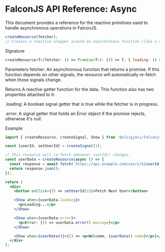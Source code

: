 # FalconJS API Reference: Async

This document provides a reference for the reactive primitives used to handle asynchronous operations in FalconJS.

```jsx
createResource(fetcher);
// Creates a reactive wrapper around an asynchronous function (like a data fetch). It provides signals to track the loading, error, and data states of the operation.
```

Signature

```jsx
createResource<T>(fetcher: () => Promise<T>): [() => T, { loading: () => boolean, error: () => Error | null }]
```

Parameters
fetcher: An asynchronous function that returns a promise. If this function depends on other signals, the resource will automatically re-fetch when those signals change.

Returns
A reactive getter function for the data. This function also has two properties attached to it:

.loading: A boolean signal getter that is true while the fetcher is in progress.

.error: A signal getter that holds an Error object if the promise rejects, otherwise it's null.

Example

```jsx
import { createResource, createSignal, Show } from '@olsigjeci/falconjs';

const [userId, setUserId] = createSignal(1);

// This resource will re-fetch whenever userId() changes.
const userData = createResource(async () => {
  const response = await fetch(`https://api.example.com/users/${userId()}`);
  return response.json();
});

return (
  <div>
    <button onClick={() => setUserId(2)}>Fetch Next User</button>

    <Show when={userData.loading}>
      <p>Loading...</p>
    </Show>

    <Show when={userData.error}>
      <p>Error: {() => userData.error().message}</p>
    </Show>

    <Show when={userData()}>{() => <p>Welcome, {userData().name}</p>}</Show>
  </div>
);
```
